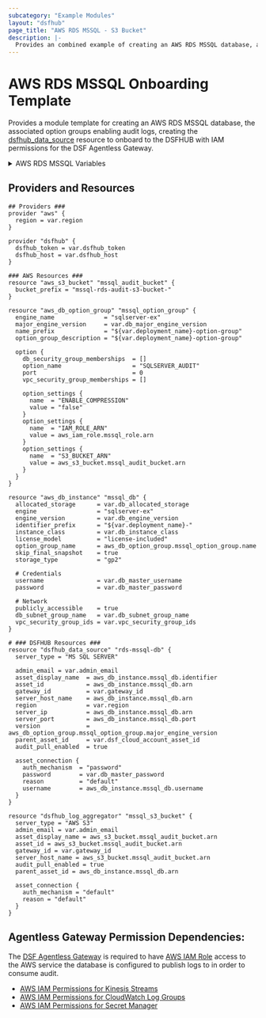 ```yaml
---
subcategory: "Example Modules"
layout: "dsfhub"
page_title: "AWS RDS MSSQL - S3 Bucket"
description: |-
  Provides an combined example of creating an AWS RDS MSSQL database, associated option groups enabling audit logs, onboarding to the DSFHUB with IAM permissions for the DSF Agentless Gateway to access.
---
```


# AWS RDS MSSQL Onboarding Template

Provides a module template for creating an AWS RDS MSSQL database, the associated option groups enabling audit logs, creating the [dsfhub_data_source](../r/data_source.md) resource to onboard to the DSFHUB with IAM permissions for the DSF Agentless Gateway.

<details>
<summary>AWS RDS MSSQL Variables</summary>

## AWS RDS MSSQL Variables

```hcl
# DSFHUB Provider Required Variables
variable "dsfhub_token" {} # TF_VAR_dsfhub_token env variable
variable "dsfhub_host" {} # TF_VAR_dsfhub_host env variable

# AWS Provider Required Variables
variable "region" {
  description = "AWS region"
  type = string
  default = "us-east-2"
}

# DSFHUB Asset Variables
variable "admin_email" {
  description = "The email address to notify about this asset"
  type = string
  default = "your@email.com"
}

variable "gateway_id" {
  description =  "The jsonarUid unique identifier of the agentless gateway. Example: '7a4af7cf-4292-89d9-46ec-183756ksdjd'"
  type = string
  default = "12345abcde-12345-abcde-12345-12345abcde"
}

variable "dsf_cloud_account_asset_id" {
  description =  "DSFHUB Cloud Account Asset ID"
  type = string
  default = "arn:aws:iam::1234567890:user/your-user"
}

# RDS-DB Variables
variable "deployment_name" {
  description = "The name of the database deployment. i.e. 'custom-app-mysql-prod'"
  type = string
  default = "custom-app-mysql-prod"
}

variable "db_name" {
  description = "The database name (must begin with a letter and contain only alphanumeric characters)."
  type = string
  default = "CustomAppMySqlProd"
}

variable "db_allocated_storage" {
  description = "The allocated storage in gibibytes. If max_allocated_storage is configured, this argument represents the initial storage allocation and differences from the configuration will be ignored automatically when Storage Autoscaling occurs. If replicate_source_db is set, the value is ignored during the creation of the instance."
  type = number
  default = 10
}

variable "db_engine_version" {
  description = "Database engine version, i.e. \"8.0.33\""
  type = string
  default = "8.0.33"
}

variable "db_instance_class" {
  description = "The instance type of the RDS instance. Example: 'db.t2'. Reference: https://docs.aws.amazon.com/AmazonRDS/latest/UserGuide/Concepts.DBInstanceClass.html"
  type = string
  default = "db.t3.micro"
}

variable "db_major_engine_version" {
  description = "Specifies the major version of the engine that this option group should be associated with, i.e. \"8.0\""
  type = string
  default = "8.0"
}

variable "db_master_username" {
  description = "Username for the master DB user, must not use rdsamin as that is reserved. Cannot be specified for a replica."
  type = string
  default = "youradmin"
}

variable "db_master_password" {
  description = "Password for the master DB user. Note that this may show up in logs, and it will be stored in the state file."
  type = string
  default = ""
}

variable "db_subnet_group_name" {
  description = "Name of DB subnet group. DB instance will be created in the VPC associated with the DB subnet group. If unspecified, will be created in the default VPC, or in EC2 Classic, if available."
  type = string
  default = "isbt_db-db-subnet-group"
}

variable "server_audit_excluded_users" {
  description = "A comman seperated string of usernames to exclude activity from the audit feed. By default, activity is recorded for all users. Example: \"rdsadmin,etladmin\""
  type = string
  default = "rdsadmin"
}

variable "vpc_security_group_ids" {
  description = "List of VPC security groups to associate."
  type = list
  default = ["sg-abcde12345"]
}
```
</details>

## Providers and Resources

```hcl
## Providers ###
provider "aws" {
  region = var.region
}

provider "dsfhub" {
  dsfhub_token = var.dsfhub_token
  dsfhub_host = var.dsfhub_host
}

### AWS Resources ###
resource "aws_s3_bucket" "mssql_audit_bucket" {
  bucket_prefix = "mssql-rds-audit-s3-bucket-"
}

resource "aws_db_option_group" "mssql_option_group" {
  engine_name              = "sqlserver-ex"
  major_engine_version     = var.db_major_engine_version
  name_prefix              = "${var.deployment_name}-option-group"
  option_group_description = "${var.deployment_name}-option-group"

  option {
    db_security_group_memberships  = []
    option_name                    = "SQLSERVER_AUDIT"
    port                           = 0
    vpc_security_group_memberships = []

    option_settings {
      name  = "ENABLE_COMPRESSION"
      value = "false"
    }
    option_settings {
      name  = "IAM_ROLE_ARN"
      value = aws_iam_role.mssql_role.arn
    }
    option_settings {
      name  = "S3_BUCKET_ARN"
      value = aws_s3_bucket.mssql_audit_bucket.arn
    }
  }
}

resource "aws_db_instance" "mssql_db" {
  allocated_storage      = var.db_allocated_storage
  engine                 = "sqlserver-ex"
  engine_version         = var.db_engine_version
  identifier_prefix      = "${var.deployment_name}-"
  instance_class         = var.db_instance_class
  license_model          = "license-included"
  option_group_name      = aws_db_option_group.mssql_option_group.name
  skip_final_snapshot    = true
  storage_type           = "gp2"

  # Credentials
  username               = var.db_master_username
  password               = var.db_master_password

  # Network
  publicly_accessible    = true
  db_subnet_group_name   = var.db_subnet_group_name
  vpc_security_group_ids = var.vpc_security_group_ids
}

# ### DSFHUB Resources ###
resource "dsfhub_data_source" "rds-mssql-db" {
  server_type = "MS SQL SERVER"

  admin_email = var.admin_email
  asset_display_name  = aws_db_instance.mssql_db.identifier
  asset_id            = aws_db_instance.mssql_db.arn
  gateway_id          = var.gateway_id
  server_host_name    = aws_db_instance.mssql_db.arn
  region              = var.region
  server_ip           = aws_db_instance.mssql_db.arn
  server_port         = aws_db_instance.mssql_db.port
  version             = aws_db_option_group.mssql_option_group.major_engine_version
  parent_asset_id     = var.dsf_cloud_account_asset_id
  audit_pull_enabled  = true

  asset_connection {
    auth_mechanism  = "password"
    password        = var.db_master_password
    reason          = "default"
    username        = aws_db_instance.mssql_db.username
  }
}

resource "dsfhub_log_aggregator" "mssql_s3_bucket" {
  server_type = "AWS S3"
  admin_email = var.admin_email
  asset_display_name = aws_s3_bucket.mssql_audit_bucket.arn
  asset_id = aws_s3_bucket.mssql_audit_bucket.arn
  gateway_id = var.gateway_id
  server_host_name = aws_s3_bucket.mssql_audit_bucket.arn
  audit_pull_enabled = true
  parent_asset_id = aws_db_instance.mssql_db.arn

  asset_connection {
    auth_mechanism = "default"
    reason = "default"
  }
}
```

## Agentless Gateway Permission Dependencies:

The [DSF Agentless Gateway](https://registry.terraform.io/modules/imperva/dsf-agentless-gw/aws/latest) is required to have [AWS IAM Role](https://registry.terraform.io/providers/hashicorp/aws/latest/docs/resources/iam_role) access to the AWS service the database is configured to publish logs to in order to consume audit.

<ul>
<li><a target="_blank" href="aws_iam_kinesis.md">AWS IAM Permissions for Kinesis Streams</a></li>
<li><a target="_blank" href="aws_iam_log_group.md">AWS IAM Permissions for CloudWatch Log Groups</a></li>
<li><a target="_blank" href="aws_iam_secrets.md">AWS IAM Permissions for Secret Manager</a></li>
</ul>